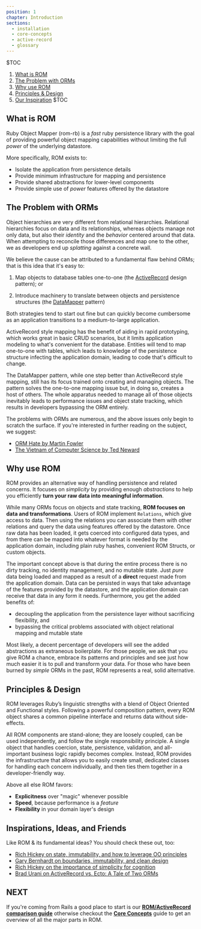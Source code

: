 ```yaml
---
position: 1
chapter: Introduction
sections:
  - installation
  - core-concepts
  - active-record
  - glossary
---
```


$TOC
  1. [What is ROM](#what-is-rom)
  2. [The Problem with ORMs](#the-problem-with-orms)
  3. [Why use ROM](#why-use-rom)
  4. [Principles & Design](#principles-amp-design)
  5. [Our Inspiration](#inspirations-ideas-and-friends)
$TOC

## What is ROM

Ruby Object Mapper (rom-rb) is a *fast* ruby persistence library with the goal of providing powerful object mapping capabilities without limiting the full *power* of the underlying datastore.

More specifically, ROM exists to:

* Isolate the application from persistence details
* Provide minimum infrastructure for mapping and persistence
* Provide shared abstractions for lower-level components
* Provide simple use of *power* features offered by the datastore

## The Problem with ORMs

Object hierarchies are very different from relational hierarchies. Relational hierarchies focus on data and its relationships, whereas objects manage not only data, but also their *identity* and the *behavior* centered around that data. When attempting to reconcile those differences and map one to the other, we as developers end up *splatting* against a concrete wall.

We believe the cause can be attributed to a fundamental flaw behind ORMs; that is this idea that it's easy to:

1. Map objects to database tables one-to-one (the [ActiveRecord](https://en.wikipedia.org/wiki/Active_record_pattern) design pattern); or

2. Introduce machinery to translate between objects and persistence structures (the [DataMapper](https://en.wikipedia.org/wiki/Data_mapper_pattern) pattern)

Both strategies tend to start out fine but can quickly become cumbersome as an application transitions to a medium-to-large application.

ActiveRecord style mapping has the benefit of aiding in rapid prototyping, which works great in basic CRUD scenarios, but it limits application modeling to what's convenient for the database. Entities will tend to map one-to-one with tables, which leads to knowledge of the persistence structure infecting the application domain, leading to code that's difficult to change.

The DataMapper pattern, while one step better than ActiveRecord style mapping, still has its focus trained onto creating and managing objects. The pattern solves the one-to-one mapping issue but, in doing so, creates a host of others. The whole apparatus needed to manage all of those objects inevitably leads to performance issues and object state tracking, which results in developers bypassing the ORM entirely.

The problems with ORMs are numerous, and the above issues only begin to scratch the surface. If you're interested in further reading on the subject, we suggest:

* [ORM Hate by Martin Fowler](https://martinfowler.com/bliki/OrmHate.html)
* [The Vietnam of Computer Science by Ted Neward](http://blogs.tedneward.com/post/the-vietnam-of-computer-science/)

## Why use ROM

ROM provides an alternative way of handling persistence and related concerns. It focuses on *simplicity* by providing enough *abstractions* to help you efficiently **turn your raw data into meaningful information**.

While many ORMs focus on objects and state tracking, **ROM focuses on data and transformations**. Users of ROM implement `Relations`, which give access to data. Then using the relations you can associate them with other relations and query the data using features offered by the datastore. Once raw data has been loaded, it gets coerced into configured data types, and from there can be mapped into whatever format is needed by the application domain, including plain ruby hashes, convenient ROM Structs, or custom objects.

The important concept above is that during the entire process there is no dirty tracking, no identity management, and no mutable state. Just *pure* data being loaded and mapped as a result of a **direct** request made from the application domain. Data can be persisted in ways that take advantage of the features provided by the datastore, and the application domain can receive that data in any form it needs. Furthermore, you get the added benefits of:

* decoupling the application from the persistence layer without sacrificing flexibility, and
* bypassing the critical problems associated with object relational mapping and mutable state

Most likely, a decent percentage of developers will see the added abstractions as extraneous boilerplate. For those people, we ask that you give ROM a chance, embrace its patterns and principles and see just how much easier it is to pull and transform your data. For those who have been burned by *simple* ORMs in the past, ROM represents a real, solid alternative.

## Principles & Design

ROM leverages Ruby’s linguistic strengths with a blend of Object Oriented and Functional styles. Following a powerful composition pattern, every ROM object shares a common pipeline interface and returns data without side-effects.

All ROM components are stand-alone; they are loosely coupled, can be used independently, and follow the single responsibility principle. A single object that handles coercion, state, persistence, validation, and all-important business logic rapidly becomes complex. Instead, ROM provides the infrastructure that allows you to easily create small, dedicated classes for handling each concern individually, and then ties them together in a developer-friendly way.

Above all else ROM favors:

* **Explicitness** over "magic" whenever possible
* **Speed**, because performance is a *feature*
* **Flexibility** in your domain layer's design

## Inspirations, Ideas, and Friends

Like ROM & its fundamental ideas? You should check these out, too:

* [Rich Hickey on state, immutability, and how to leverage OO principles](http://www.infoq.com/presentations/Are-We-There-Yet-Rich-Hickey)
* [Gary Bernhardt on boundaries, immutability, and clean design](https://www.youtube.com/watch?v=yTkzNHF6rMs)
* [Rich Hickey on the importance of simplicity for cognition](https://www.youtube.com/watch?v=rI8tNMsozo0)
* [Brad Urani on ActiveRecord vs. Ecto: A Tale of Two ORMs](http://confreaks.tv/videos/railsconf2016-activerecord-vs-ecto-a-tale-of-two-orms)

<!-- ## Criticisms

Should collect a number of criticisms lobbed against ROM and attempt to answer
them here. Left for future changes. -->

## NEXT

If you're coming from Rails a good place to start is our [**ROM/ActiveRecord comparison guide**](/learn/introduction/active-record)
otherwise checkout the [**Core Concepts**](/learn/introduction/core-concepts) guide to get an overview of all the major parts in ROM.
